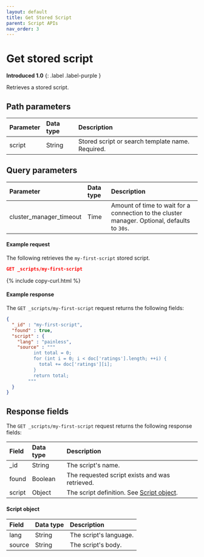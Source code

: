 ```yaml
---
layout: default
title: Get Stored Script
parent: Script APIs
nav_order: 3
---
```


# Get stored script

**Introduced 1.0**
{: .label .label-purple }

Retrieves a stored script.

## Path parameters

| Parameter | Data type | Description                                      |
| :-------- | :-------- | :----------------------------------------------- |
| script    | String    | Stored script or search template name. Required. |

## Query parameters

| Parameter               | Data type | Description                                                                                  |
| :---------------------- | :-------- | :------------------------------------------------------------------------------------------- |
| cluster_manager_timeout | Time      | Amount of time to wait for a connection to the cluster manager. Optional, defaults to `30s`. |

#### Example request

The following retrieves the `my-first-script` stored script.

```json
GET _scripts/my-first-script
```

{% include copy-curl.html %}

#### Example response

The `GET _scripts/my-first-script` request returns the following fields:

```json
{
  "_id" : "my-first-script",
  "found" : true,
  "script" : {
    "lang" : "painless",
    "source" : """
          int total = 0;
          for (int i = 0; i < doc['ratings'].length; ++i) {
            total += doc['ratings'][i];
          }
          return total;
        """
  }
}
```

## Response fields

The `GET _scripts/my-first-script` request returns the following response fields:

| Field  | Data type | Description                                                 |
| :----- | :-------- | :---------------------------------------------------------- |
| \_id   | String    | The script's name.                                          |
| found  | Boolean   | The requested script exists and was retrieved.              |
| script | Object    | The script definition. See [Script object](#script-object). |

#### Script object

| Field  | Data type | Description            |
| :----- | :-------- | :--------------------- |
| lang   | String    | The script's language. |
| source | String    | The script's body.     |
